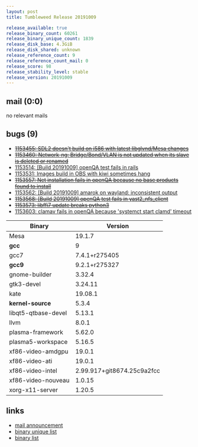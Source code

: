 ```yaml
---
layout: post
title: Tumbleweed Release 20191009

release_available: true
release_binary_count: 60261
release_binary_unique_count: 1839
release_disk_base: 4.3GiB
release_disk_shared: unknown
release_reference_count: 9
release_reference_count_mail: 0
release_score: 98
release_stability_level: stable
release_version: 20191009
---
```


## mail (0:0)

no relevant mails

## bugs (9)

<!--more-->

- ~~[1153455: SDL2 doesn't build on i586 with latest libglvnd/Mesa changes](https://bugzilla.opensuse.org/show_bug.cgi?id=1153455)~~
- ~~[1153460: Network-ng: Bridge/Bond/VLAN is not updated when its slave is deleted or renamed](https://bugzilla.opensuse.org/show_bug.cgi?id=1153460)~~
- [1153514: \[Build 20191009\] openQA test fails in rails](https://bugzilla.opensuse.org/show_bug.cgi?id=1153514)
- [1153531: Images build in OBS with kiwi sometimes hang](https://bugzilla.opensuse.org/show_bug.cgi?id=1153531)
- ~~[1153557: Net installation fails in openQA because no base products found to install](https://bugzilla.opensuse.org/show_bug.cgi?id=1153557)~~
- [1153562: \[Build 20191009\] amarok on wayland: inconsistent output](https://bugzilla.opensuse.org/show_bug.cgi?id=1153562)
- ~~[1153568: \[Build 20191009\] openQA test fails in yast2_nfs_client](https://bugzilla.opensuse.org/show_bug.cgi?id=1153568)~~
- ~~[1153573: libffi7 update breaks python3](https://bugzilla.opensuse.org/show_bug.cgi?id=1153573)~~
- [1153603: clamav fails in openQA because 'systemct start clamd' timeout](https://bugzilla.opensuse.org/show_bug.cgi?id=1153603)

Binary | Version
--- | ---
Mesa | 19.1.7
**gcc** | 9
gcc7 | 7.4.1+r275405
**gcc9** | 9.2.1+r275327
gnome-builder | 3.32.4
gtk3-devel | 3.24.11
kate | 19.08.1
**kernel-source** | 5.3.4
libqt5-qtbase-devel | 5.13.1
llvm | 8.0.1
plasma-framework | 5.62.0
plasma5-workspace | 5.16.5
xf86-video-amdgpu | 19.0.1
xf86-video-ati | 19.0.1
xf86-video-intel | 2.99.917+git8674.25c9a2fcc
xf86-video-nouveau | 1.0.15
xorg-x11-server | 1.20.5

## links

- [mail announcement](https://lists.opensuse.org/opensuse-factory/2019-10/msg00080.html)
- [binary unique list](http://download.opensuse.org/history/20191009/rpm.unique.list)
- [binary list](http://download.opensuse.org/history/20191009/rpm.list)
